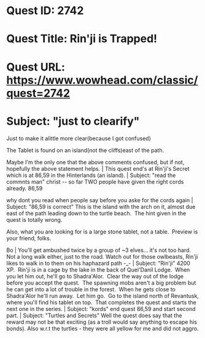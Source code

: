 # Quest ID: 2742
# Quest Title: Rin'ji is Trapped!
# Quest URL: https://www.wowhead.com/classic/quest=2742
# Subject: "just to clearify"
Just to make it alittle more clear(because I got confused)

The Tablet is found on an island(not the cliffs)east of the path.

Maybe I'm the only one that the above comments confused, but if not, hopefully the above statement helps. | This quest end's at Rin'ji's Secret which is at 86,59 in the Hinterlands (an island). | Subject: "read the commnts man"
christ -- so far TWO people have given the right cords already. 86,59

why dont you read when people say before you aske for the cords again | Subject: "86,59 is correct"
This is the island with the arch on it, almost due east of the path leading down to the turtle beach.  The hint given in the quest is totally wrong. 

Also, what you are looking for is a large stone tablet, not a table.  Preview is your friend, folks.

Bo | You'll get ambushed twice by a group of ~3 elves... it's not too hard. Not a long walk either, just to the road. Watch out for those owlbeasts, Rin'ji likes to walk in to them on his haphazard path -_- | Subject: "Rin'ji"
4200 XP.  Rin'ji is in a cage by the lake in the back of Quel'Danil Lodge.  When you let him out, he'll go to Shadra'Alor.  Clear the way out of the lodge before you accept the quest.  The spawning mobs aren't a big problem but he can get into a lot of trouble in the forest.  When he gets close to Shadra'Alor he'll run away.  Let him go.  Go to the island north of Revantusk, where you'll find his tablet on top.  That completes the quest and starts the next one in the series. | Subject: "kords"
end quest 86,59 and start second part. | Subject: "Turtles and Secrets"
Well the quest does say that the reward may not be that exciting (as a troll would say anything to escape his bonds). Also w.r.t the turtles - they were all yellow for me and did not aggro.
